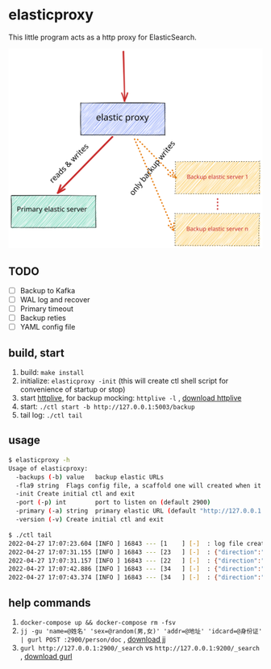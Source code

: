 # elasticproxy

This little program acts as a http proxy for ElasticSearch.

![image](elasticproxy.svg)

## TODO

- [ ] Backup to Kafka
- [ ] WAL log and recover
- [ ] Primary timeout
- [ ] Backup reties
- [ ] YAML config file

## build, start

1. build: `make install`
2. initialize: `elasticproxy -init` (this will create ctl shell script for convenience of startup or stop)
3. start [httplive](https://github.com/bingoohuang/httplive), for backup mocking: `httplive -l`
   , [download httplive](http://7.d5k.co/httplive/dl/)
4. start: `./ctl start -b http://127.0.0.1:5003/backup`
5. tail log: `./ctl tail`

## usage

```sh
$ elasticproxy -h
Usage of elasticproxy:
  -backups (-b) value   backup elastic URLs
  -fla9 string  Flags config file, a scaffold one will created when it does not exist.
  -init Create initial ctl and exit
  -port (-p) int        port to listen on (default 2900)
  -primary (-a) string  primary elastic URL (default "http://127.0.0.1:9200/")
  -version (-v) Create initial ctl and exit
```

```sh
$ ./ctl tail    
2022-04-27 17:07:23.604 [INFO ] 16843 --- [1    ] [-]  : log file created:~/logs/elasticproxy/elasticproxy.log
2022-04-27 17:07:31.155 [INFO ] 16843 --- [23   ] [-]  : {"direction":"primary","duration":"29.512085ms","method":"POST","path":"/person/doc","remote_addr":"127.0.0.1:50693","status":201,"target":"http://127.0.0.1:9200/person/doc"}
2022-04-27 17:07:31.157 [INFO ] 16843 --- [22   ] [-]  : {"direction":"backup","duration":"2.130054ms","status":200,"target":"http://127.0.0.1:5003/backup/person/doc"}
2022-04-27 17:07:42.886 [INFO ] 16843 --- [34   ] [-]  : {"direction":"primary","duration":"21.780433ms","method":"GET","path":"/_search","remote_addr":"127.0.0.1:50736","status":200,"target":"http://127.0.0.1:9200/_search"}
2022-04-27 17:07:43.374 [INFO ] 16843 --- [34   ] [-]  : {"direction":"primary","duration":"3.710797ms","method":"GET","path":"/favicon.ico","remote_addr":"127.0.0.1:50736","status":200,"target":"http://127.0.0.1:9200/favicon.ico"}
```

## help commands

1. `docker-compose up && docker-compose rm -fsv`
1. `jj -gu 'name=@姓名' 'sex=@random(男,女)' 'addr=@地址' 'idcard=@身份证' | gurl POST :2900/person/doc`
   , [download jj](http://7.d5k.co/httplive/dl/)
1. `gurl http://127.0.0.1:2900/_search` vs `http://127.0.0.1:9200/_search`
   , [download gurl](http://7.d5k.co/httplive/dl/)

